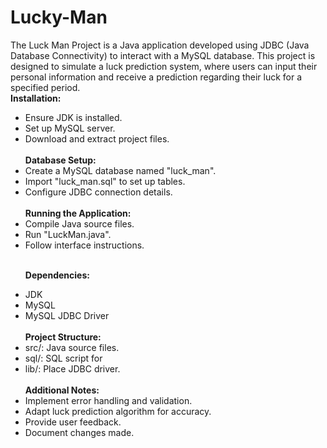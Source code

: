 # Lucky-Man
The Luck Man Project is a Java application developed using JDBC (Java Database Connectivity) to interact with a MySQL database. This project is designed to simulate a luck prediction system, where users can input their personal information and receive a prediction regarding their luck for a specified period.
<br>
<strong>Installation:</strong>
<ul>
<li>Ensure JDK is installed.</li>
<li>Set up MySQL server.</li>
<li>Download and extract project files.</li>
  <br>
<strong>Database Setup:</Strong>

<li>Create a MySQL database named "luck_man".</li>
<li>Import "luck_man.sql" to set up tables.</li>
<li>Configure JDBC connection details.</li>
<br>
<strong>Running the Application:</strong>
<br>
<li>Compile Java source files.</li>
<li>Run "LuckMan.java".</li>
<li>Follow interface instructions.</li>
  <br>
  
  <strong>Dependencies:</strong>


<li>JDK</li>
<li>MySQL</li>
<li>MySQL JDBC Driver</li>
<br>
<strong>Project Structure:</strong>

<li>src/: Java source files.</li>
<li>sql/: SQL script for </li>
<li>lib/: Place JDBC driver.</li>
  <br>
<strong> Additional Notes:</strong>
 

<li>Implement error handling and validation.</li>
<li>Adapt luck prediction algorithm for accuracy.</li>
<li>Provide user feedback.</li>
<li>Document changes made.</li>
</ul>
